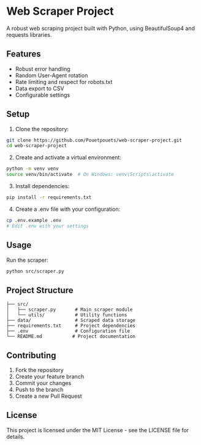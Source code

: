 # Web Scraper Project

A robust web scraping project built with Python, using BeautifulSoup4 and requests libraries.

## Features

- Robust error handling
- Random User-Agent rotation
- Rate limiting and respect for robots.txt
- Data export to CSV
- Configurable settings

## Setup

1. Clone the repository:
```bash
git clone https://github.com/Pouetpouets/web-scraper-project.git
cd web-scraper-project
```

2. Create and activate a virtual environment:
```bash
python -m venv venv
source venv/bin/activate  # On Windows: venv\Scripts\activate
```

3. Install dependencies:
```bash
pip install -r requirements.txt
```

4. Create a .env file with your configuration:
```bash
cp .env.example .env
# Edit .env with your settings
```

## Usage

Run the scraper:
```bash
python src/scraper.py
```

## Project Structure

```
├── src/
│   ├── scraper.py       # Main scraper module
│   └── utils/           # Utility functions
├── data/                # Scraped data storage
├── requirements.txt     # Project dependencies
├── .env                 # Configuration file
└── README.md           # Project documentation
```

## Contributing

1. Fork the repository
2. Create your feature branch
3. Commit your changes
4. Push to the branch
5. Create a new Pull Request

## License

This project is licensed under the MIT License - see the LICENSE file for details.